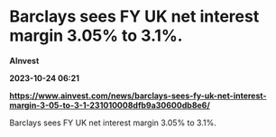 # Barclays sees FY UK net interest margin 3.05% to 3.1%.
**AInvest**

**2023-10-24 06:21**

**https://www.ainvest.com/news/barclays-sees-fy-uk-net-interest-margin-3-05-to-3-1-231010008dfb9a30600db8e6/**

Barclays sees FY UK net interest margin 3.05% to 3.1%.